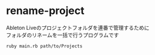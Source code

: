 # rename-project

Ableton Liveのプロジェクトフォルダを連番で管理するために  
フォルダのリネームを一括で行うプログラムです


```bash
ruby main.rb path/to/Projects 
```
